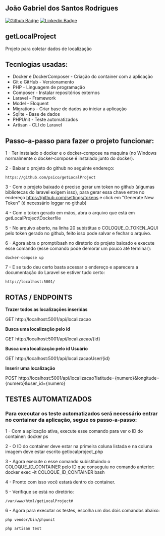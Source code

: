 ## João Gabriel dos Santos Rodrigues
[![Github Badge](https://img.shields.io/badge/-Github-000?style=flat-square&logo=Github&logoColor=white&link=)](https://github.com/psico)
[![Linkedin Badge](https://img.shields.io/badge/-LinkedIn-blue?style=flat-square&logo=Linkedin&logoColor=white&link=https://www.linkedin.com/in/jo%C3%A3o-gabriel-dos-santos-rodrigues-34378323/?locale=en_US)](https://www.linkedin.com/in/jo%C3%A3o-gabriel-dos-santos-rodrigues-34378323/?locale=en_US)



## getLocalProject
Projeto para coletar dados de localização



## Tecnlogias usadas:
 - Docker e DockerComposer - Criação do container com a aplicação
 - Git e GitHub - Versionamento
 - PHP - Linguagem de programação
 - Composer - Instalar repositórios externos
 - Laravel - Framework
 - Model - Eloquent
 - Migrations - Criar base de dados ao iniciar a aplicação
 - Sqlite - Base de dados
 - PHPUnit - Teste automatizados
 - Artisan - CLI do Laravel



## Passo-a-passo para fazer o projeto funcionar:

1 - Ter instalado o docker e o docker-compose na maquina (no Windows normalmente o docker-compose é instalado junto do docker).

2 - Baixar o projeto do github no seguinte endereço: 

    https://github.com/psico/getLocalProject

3 - Com o projeto baixado é preciso gerar um token no github (algumas bibliotecas do laravel exigem isso), para gerar essa chave entre no endereço https://github.com/settings/tokens e click em "Generate New Token" (é necessário loggar no github)

4 - Com o token gerado em mãos, abra o arquivo que está em getLocalProject\Dockerfile

5 - No arquivo aberto, na linha 20 subistitua o COLOQUE_O_TOKEN_AQUI pelo token gerado no github, feito isso pode salvar e fechar o arquivo.

6 - Agora abra o prompt/bash no diretorio do projeto baixado e execute esse comando (esse comando pode demorar um pouco até terminar): 

    docker-compose up 

7 - E se tudo deu certo basta acessar o endereço e aparecera a documentação do Laravel se estiver tudo certo: 

    http://localhost:5001/



## ROTAS / ENDPOINTS

**Trazer todos as localizações inseridas**

GET http://localhost:5001/api/localizacao


**Busca uma localização pelo id** 

GET http://localhost:5001/api/localizacao/{id}


**Busca uma localização pelo id Usuário** 

GET http://localhost:5001/api/localizacaoUser/{id}


**Inserir uma localização** 

POST http://localhost:5001/api/localizacao?latitude={numero}&longitude={numero}&user_id={numero}


## TESTES AUTOMATIZADOS

### Para executar os teste automatizados será necessário entrar no container da aplicação, segue os passo-a-passo:
1 - Com a aplicação ativa, execute esse comando para ver o ID do container: docker ps

2 - O ID do container deve estar na primeira coluna listada e na coluna imagem deve estar escrito getlocalproject_php

3 - Agora execute o esse comando subistituindo o COLOQUE_ID_CONTAINER pelo ID que conseguiu no comando anterior: docker exec -it COLOQUE_ID_CONTAINER bash

4 - Pronto com isso você estará dentro do container.

5 - Verifique se está no diretório: 
        
    /var/www/html/getLocalProject#

6 - Agora para executar os testes, escolha um dos dois comandos abaixo:
        
    php vendor/bin/phpunit
        
    php artisan test


<!--
6 - Agora abra o prompt/bash no diretorio do projeto baixado e execute esse comando(selecione o ponto no final também): docker build -t image-get-local-project .

7 - Ainda no prompt/bash execute esse outro comando: docker run -p 5001:5001 image-get-local-project

docker run -p 5001:5001 -d --name devtest --mount source=myvol2,target=. image-get-local-project
-->
